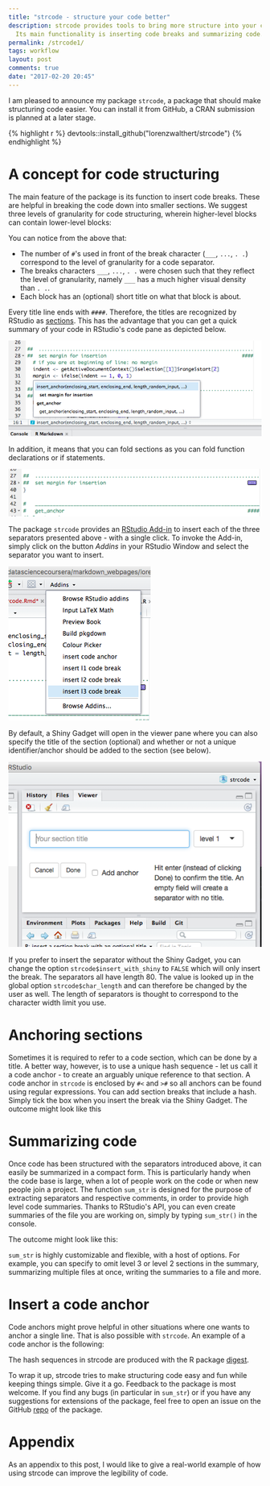 ```yaml
---
title: "strcode - structure your code better"
description: strcode provides tools to bring more structure into your code. 
  Its main functionality is inserting code breaks and summarizing code.
permalink: /strcode1/
tags: workflow
layout: post
comments: true
date: "2017-02-20 20:45"
---
```



I am pleased to announce my package `strcode`, a package that should make structuring code easier. You can install it from GitHub, a CRAN submission is planned at a later stage.

{% highlight r %}
devtools::install_github("lorenzwalthert/strcode")
{% endhighlight %}

# A concept for code structuring
The main feature of the package is its function to insert code breaks. These are helpful in breaking the code down into smaller sections. We suggest three levels of granularity for code structuring, wherein higher-level blocks can contain lower-level blocks:

<script src="https://gist.GitHub.com/lorenzwalthert/94c079dfba1d09abe186993f275d67c2.js"></script>

You can notice from the above that:

* The number of `#`'s used in front of the break character (`___`, `...`, `. .`) correspond to the level of granularity for a code separator.
* The breaks characters `___`, `...`, `. .` were chosen such that they reflect the level of granularity, namely `___` has a much higher visual density than `. .`. 
* Each block has an (optional) short title on what that block is about.

Every title line ends with `####`. Therefore, the titles are recognized by RStudio as [sections](https://support.rstudio.com/hc/en-us/articles/200484568-Code-Folding-and-Sections). This has the advantage that you can get a quick summary of your code in RStudio's code pane as depicted below.

![](https://github.com/lorenzwalthert/some_raw_data/blob/master/show_contents.png?raw=true)

In addition, it means that you can fold sections as you can fold function declarations or if statements.

![](https://github.com/lorenzwalthert/some_raw_data/blob/master/show_fold.png?raw=true)

The package `strcode` provides an [RStudio Add-in](https://rstudio.github.io/rstudioaddins/) to insert each of the three separators presented above - with a single click. To invoke the Add-in, simply click on the button *Addins* in your RStudio Window and select the separator you want to insert.

![](https://github.com/lorenzwalthert/some_raw_data/blob/master/show_insert.png?raw=true)

By default, a Shiny Gadget will open in the viewer pane where you can also specify the title of the section (optional) and whether or not a unique identifier/anchor should be added to the section (see below). 


![](https://github.com/lorenzwalthert/some_raw_data/blob/master/show_shiny.png?raw=true)

If you prefer to insert the separator without the Shiny Gadget, you can change the option `strcode$insert_with_shiny` to `FALSE` which will only insert the break. The separators all have length 80. The value is looked up in the global option `strcode$char_length` and can therefore be changed by the user as well. The length of separators is thought to correspond to the character width limit you use.


# Anchoring sections
Sometimes it is required to refer to a code section, which can be done by a title. A better way, however, is to use a unique hash sequence - let us call it a code anchor - to create an arguably unique reference to that section. A code anchor in `strcode` is enclosed by `#<` and `>#` so all anchors can be found using regular expressions. You can add section breaks that include a hash. Simply tick the box when you insert the break via the Shiny Gadget. The outcome might look like this
<script src="https://gist.GitHub.com/lorenzwalthert/1a976cac9dff4e21b22797e567ecb8cc.js"></script>

# Summarizing code
Once code has been structured with the separators introduced above, it can easily be summarized in a compact form. This is particularly handy when the code base is large, when a lot of people work on the code or when new people join a project. The function `sum_str` is designed for the purpose of extracting separators and respective comments, in order to provide high level code summaries. Thanks to RStudio's API, you can even create summaries of the file you are working on, simply by typing `sum_str()` in the console.

The outcome might look like this:

<script src="https://gist.GitHub.com/lorenzwalthert/bf2595631df1212df5e41ef61d149980.js"></script>

`sum_str` is highly customizable and flexible, with a host of options. For example, you can specify to omit level 3 or level 2 sections in the summary, summarizing multiple files at once, writing the summaries to a file and more.

# Insert a code anchor
Code anchors might prove helpful in other situations where one wants to anchor a single line. That is also possible with `strcode`. An example of a code anchor is the following:

<script src="https://gist.GitHub.com/lorenzwalthert/f28f17243753b489ebb845698227d0ec.js"></script>
The hash sequences in strcode are produced with the R package [digest](https://github.com/eddelbuettel/digest).

To wrap it up, strcode tries to make structuring code easy and fun while keeping things simple. Give it a go. Feedback to the package is most welcome. If you find any bugs (in particular in `sum_str`) or if you have any suggestions for extensions of the package, feel free to open an issue on the GitHub [repo](https://github.com/lorenzwalthert/strcode) of the package. 

# Appendix
As an appendix to this post, I would like to give a real-world example of how using strcode can improve the legibility of code. 

<script src="https://gist.github.com/lorenzwalthert/6caf863715eec10db65845768d68d055.js"></script>
